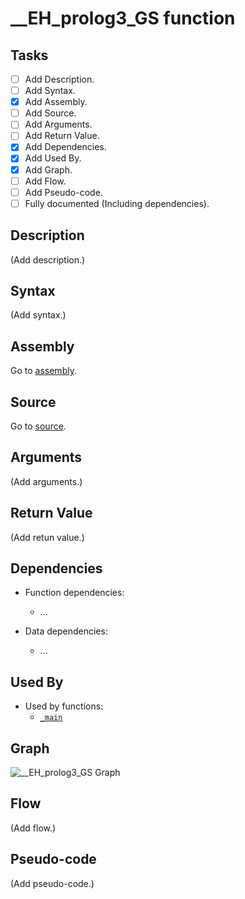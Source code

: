 # \_\_EH_prolog3_GS function

## Tasks

- [ ] Add Description.
- [ ] Add Syntax.
- [X] Add Assembly.
- [ ] Add Source.
- [ ] Add Arguments.
- [ ] Add Return Value.
- [X] Add Dependencies.
- [X] Add Used By.
- [X] Add Graph.
- [ ] Add Flow.
- [ ] Add Pseudo-code.
- [ ] Fully documented (Including dependencies).

## Description

(Add description.)

## Syntax

(Add syntax.)

## Assembly

Go to [assembly](../asm/__EH_prolog3_GS.asm).

## Source

Go to [source](../cc/__EH_prolog3_GS.cc).

## Arguments

(Add arguments.)

## Return Value

(Add retun value.)

## Dependencies

* Function dependencies:
  * ...


* Data dependencies:
  * ...

## Used By

* Used by functions:
  * [`_main`](../md/_main.md)

## Graph

![\_\_EH_prolog3_GS Graph](../svg/__EH_prolog3_GS.svg "__EH_prolog3_GS Graph")

## Flow

(Add flow.)

## Pseudo-code

(Add pseudo-code.)
